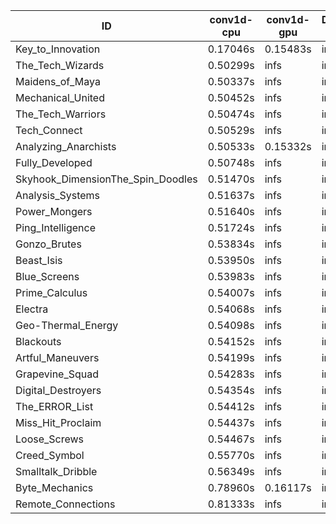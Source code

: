 |ID|conv1d-cpu|conv1d-gpu|DWSPConv2D-gpu|gemm-gpu|avg|
|-|-|-|-|-|-|
|Key_to_Innovation|0.17046s|0.15483s|infs|5.12535s|infs|
|The_Tech_Wizards|0.50299s|infs|infs|4.89353s|infs|
|Maidens_of_Maya|0.50337s|infs|infs|4.90645s|infs|
|Mechanical_United|0.50452s|infs|infs|4.89859s|infs|
|The_Tech_Warriors|0.50474s|infs|infs|4.89006s|infs|
|Tech_Connect|0.50529s|infs|infs|4.85735s|infs|
|Analyzing_Anarchists|0.50533s|0.15332s|infs|4.85765s|infs|
|Fully_Developed|0.50748s|infs|infs|4.88264s|infs|
|Skyhook_DimensionThe_Spin_Doodles|0.51470s|infs|infs|4.97760s|infs|
|Analysis_Systems|0.51637s|infs|infs|4.95604s|infs|
|Power_Mongers|0.51640s|infs|infs|4.96193s|infs|
|Ping_Intelligence|0.51724s|infs|infs|4.97855s|infs|
|Gonzo_Brutes|0.53834s|infs|infs|5.08267s|infs|
|Beast_Isis|0.53950s|infs|infs|5.07203s|infs|
|Blue_Screens|0.53983s|infs|infs|5.06918s|infs|
|Prime_Calculus|0.54007s|infs|infs|5.07583s|infs|
|Electra|0.54068s|infs|infs|4.96753s|infs|
|Geo-Thermal_Energy|0.54098s|infs|infs|5.09382s|infs|
|Blackouts|0.54152s|infs|infs|5.09875s|infs|
|Artful_Maneuvers|0.54199s|infs|infs|5.10801s|infs|
|Grapevine_Squad|0.54283s|infs|infs|5.10212s|infs|
|Digital_Destroyers|0.54354s|infs|infs|5.09315s|infs|
|The_ERROR_List|0.54412s|infs|infs|5.11553s|infs|
|Miss_Hit_Proclaim|0.54437s|infs|infs|5.10555s|infs|
|Loose_Screws|0.54467s|infs|infs|5.09815s|infs|
|Creed_Symbol|0.55770s|infs|infs|5.06613s|infs|
|Smalltalk_Dribble|0.56349s|infs|infs|5.05537s|infs|
|Byte_Mechanics|0.78960s|0.16117s|infs|5.10998s|infs|
|Remote_Connections|0.81333s|infs|infs|4.95596s|infs|
